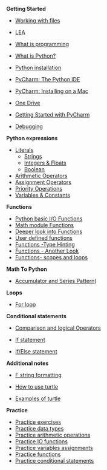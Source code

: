 **Getting Started**

- [Working with files](Notes/Getting_Started/FileManipulation.md)

- [LEA](/Notes/Getting_Started/LEA.md)

- [What is programming](Notes/Getting_StartedWhatIsProgramming)

- [What is Python?](Notes/Getting_Started/Introduction_to_Python)

- [Python installation](Notes/Getting_Started/Python_Installation)

- [PyCharm: The Python IDE](Notes/Getting_Started/PyCharm_IDE_installation)

- [PyCharm: Installing on a Mac](Notes/Getting_Started/Installing_Pycharm_on_Mac.md)

- [One Drive](Notes/Getting_Started/one_drive.md)

- [Getting Started with PyCharm](Notes/Getting_Started/create_new_project)


- [Debugging](Notes/Getting_Started/debugging)



**Python expressions**

- [Literals](Notes/01_Expressions_Literals)
  - [Strings](Notes/01_Expressions_Literals_Strings)
  - [Integers & Floats](Notes/01_Expressions_Literals_Integers_Floats)
  - [Boolean](Notes/01_Expressions_Literals_Boolean)
- [Arithmetic Operators](Notes/01_Expressions_Operators)
- [Assignment Operators](Notes/01_Expressions_Operators_Assignment)
- [Priority Operations](Notes/01_Expressions_Priority_Operators)
- [Variables & Constants](Notes/01_Expressions_Variables_Constants)

**Functions**

- [Python basic I/O Functions](Notes/01_Expressions_functions_print_input)
- [Math module Functions](Notes/01_Expressions_Functions_math_module)
- [Deeper look into Functions](Notes/01_Expressions_Functions)
- [User defined functions](Notes/01_Expressions_Functions_user_defined)
- [Functions -Type Hinting](Notes/01_Expressions_Functions_Type_Hint)
- [Functions - Another Look](https://john-abbott-college.github.io/SN1-Notes/Notes/01_Expressions_Functions_Cartoon.pdf)
- [Functions- scopes and loops](Notes/01_Functions_and_scopes)

**Math To Python**

- [Accumulator and Series Pattern](https://john-abbott-college.github.io/SN1-Notes/Notes/04_accumulator_pattern.pdf))

**Loops** 

- [For loop](Notes/04_for_loop)

**Conditional statements**

- [Comparison and logical Operators](Notes/01_Expressions_Operators_Logical)

- [If statement](Notes/03_Conditions_if)

- [If/Else statement](./Notes/03_Conditions_if-else)

  

**Additional notes**

- [F string formatting](Notes/01_Expressions_Literals_f_strings)

- [How to use turtle](Notes/01_Turtle_Graphics)
- [Examples of turtle](Notes/01_Draw_a_simple_house)



**Practice**

- [Practice exercises](Practice_questions/Python_Practice)
- [Practice data types](Practice_questions/01_Practice_DataTypes)
- [Practice arithmetic operations](Practice_questions/02_Practice_Arithmetics)
- [Practice IO functions](Practice_questions/03_Practice_IO)
- [Practice variables assignments](Practice_questions/04_Practice_Variables)
- [Practice functions](Practice_questions/05_Practice_Functions)
- [Practice conditional statements](Practice_questions/06_Practice_Conditional_statements)

<!--

**Coming up next on JAC TV...**


**Week 9**

- Test

**Week 10**

- [List](Notes/02_list)
- [List Comprehensions](Notes/04_for_loop_list_comprehension)

**Week 11**

- [Dictionary](Notes/02_Dictionaries)

- [Tuple](Notes/02_Tuples)

**Week 10**

- [While loop](./Notes/04_while_loop) ? 

- Matplotlib TODO
- Graphs TODO

**Week 12**

- Reading and Writing to a file TODO 
- CSV files TODO 

**Week 13**

- Algorithm Design & Implementation

**Week 14**

- Intro to numpy

**Week 15**

- Review

-->














